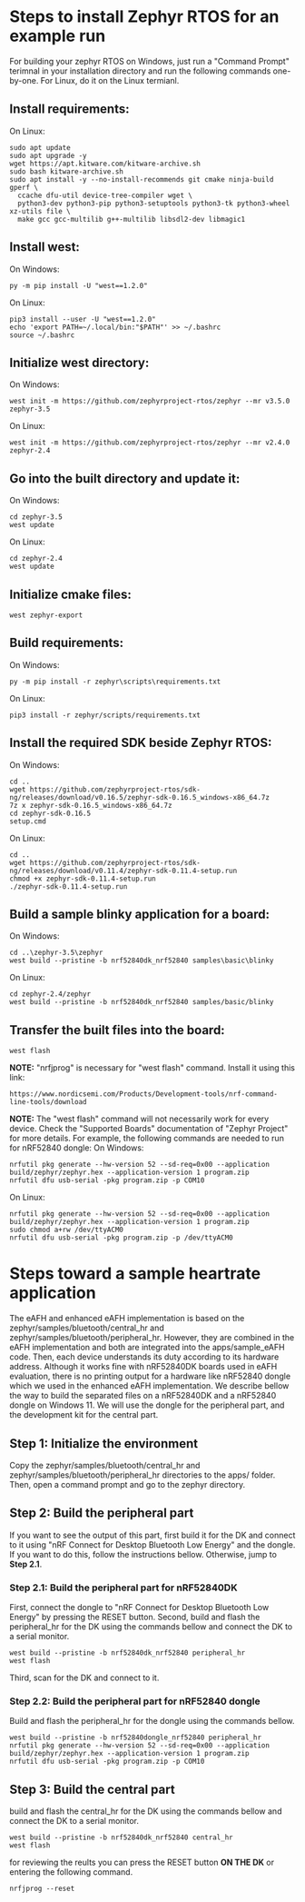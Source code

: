 # Steps to install Zephyr RTOS for an example run
For building your zephyr RTOS on Windows, just run a "Command Prompt" terimnal in your installation directory and run the following commands one-by-one. For Linux, do it on the Linux termianl.

## Install requirements:
On Linux:
```
sudo apt update
sudo apt upgrade -y 
wget https://apt.kitware.com/kitware-archive.sh
sudo bash kitware-archive.sh
sudo apt install -y --no-install-recommends git cmake ninja-build gperf \
  ccache dfu-util device-tree-compiler wget \
  python3-dev python3-pip python3-setuptools python3-tk python3-wheel xz-utils file \
  make gcc gcc-multilib g++-multilib libsdl2-dev libmagic1
```

## Install west:
On Windows:  
```
py -m pip install -U "west==1.2.0"
```
On Linux:  
```
pip3 install --user -U "west==1.2.0"
echo 'export PATH=~/.local/bin:"$PATH"' >> ~/.bashrc
source ~/.bashrc
```

## Initialize west directory:
On Windows:
```
west init -m https://github.com/zephyrproject-rtos/zephyr --mr v3.5.0 zephyr-3.5
```
On Linux:
```
west init -m https://github.com/zephyrproject-rtos/zephyr --mr v2.4.0 zephyr-2.4
```

## Go into the built directory and update it:
On Windows:
```
cd zephyr-3.5
west update
```
On Linux:
```
cd zephyr-2.4
west update
```

## Initialize cmake files:
```
west zephyr-export
```

## Build requirements:
On Windows:
```
py -m pip install -r zephyr\scripts\requirements.txt
```
On Linux:
```
pip3 install -r zephyr/scripts/requirements.txt
```

## Install the required SDK beside Zephyr RTOS:
On Windows:
```
cd ..
wget https://github.com/zephyrproject-rtos/sdk-ng/releases/download/v0.16.5/zephyr-sdk-0.16.5_windows-x86_64.7z
7z x zephyr-sdk-0.16.5_windows-x86_64.7z
cd zephyr-sdk-0.16.5
setup.cmd
```
On Linux:
```
cd ..
wget https://github.com/zephyrproject-rtos/sdk-ng/releases/download/v0.11.4/zephyr-sdk-0.11.4-setup.run
chmod +x zephyr-sdk-0.11.4-setup.run
./zephyr-sdk-0.11.4-setup.run
```

## Build a sample blinky application for a board:
On Windows:
```
cd ..\zephyr-3.5\zephyr
west build --pristine -b nrf52840dk_nrf52840 samples\basic\blinky
```
On Linux:
```
cd zephyr-2.4/zephyr
west build --pristine -b nrf52840dk_nrf52840 samples/basic/blinky
```

## Transfer the built files into the board:
```
west flash
```

**NOTE:** "nrfjprog" is necessary for "west flash" command. Install it using this link:
```
https://www.nordicsemi.com/Products/Development-tools/nrf-command-line-tools/download
```
**NOTE:** The "west flash" command will not necessarily work for every device. Check the "Supported Boards" documentation of "Zephyr Project" for more details. For example, the following commands are needed to run for nRF52840 dongle:
On Windows:
```
nrfutil pkg generate --hw-version 52 --sd-req=0x00 --application build/zephyr/zephyr.hex --application-version 1 program.zip
nrfutil dfu usb-serial -pkg program.zip -p COM10
```
On Linux:
```
nrfutil pkg generate --hw-version 52 --sd-req=0x00 --application build/zephyr/zephyr.hex --application-version 1 program.zip
sudo chmod a+rw /dev/ttyACM0
nrfutil dfu usb-serial -pkg program.zip -p /dev/ttyACM0
```

# Steps toward a sample heartrate application
The eAFH and enhanced eAFH implementation is based on the zephyr/samples/bluetooth/central_hr and zephyr/samples/bluetooth/peripheral_hr. However, they are combined in the eAFH implementation and both are integrated into the apps/sample_eAFH code. Then, each device understands its duty according to its hardware address. Although it works fine with nRF52840DK boards used in eAFH evaluation, there is no printing output for a hardware like nRF52840 dongle which we used in the enhanced eAFH implementation. We describe bellow the way to build the separated files on a nRF52840DK and a nRF52840 dongle on Windows 11. We will use the dongle for the peripheral part, and the development kit for the central part.

## Step 1: Initialize the environment
Copy the zephyr/samples/bluetooth/central_hr and zephyr/samples/bluetooth/peripheral_hr directories to the apps/ folder. Then, open a command prompt and go to the zephyr directory.
## Step 2: Build the peripheral part
If you want to see the output of this part, first build it for the DK and connect to it using "nRF Connect for Desktop Bluetooth Low Energy" and the dongle. If you want to do this, follow the instructions bellow. Otherwise, jump to **Step 2.1**.
### Step 2.1: Build the peripheral part for nRF52840DK
First, connect the dongle to "nRF Connect for Desktop Bluetooth Low Energy" by pressing the RESET button.
Second, build and flash the peripheral_hr for the DK using the commands bellow and connect the DK to a serial monitor.
```
west build --pristine -b nrf52840dk_nrf52840 peripheral_hr
west flash
```
Third, scan for the DK and connect to it.
### Step 2.2: Build the peripheral part for nRF52840 dongle
Build and flash the peripheral_hr for the dongle using the commands bellow.
```
west build --pristine -b nrf52840dongle_nrf52840 peripheral_hr
nrfutil pkg generate --hw-version 52 --sd-req=0x00 --application build/zephyr/zephyr.hex --application-version 1 program.zip
nrfutil dfu usb-serial -pkg program.zip -p COM10
```
## Step 3: Build the central part
build and flash the central_hr for the DK using the commands bellow and connect the DK to a serial monitor.
```
west build --pristine -b nrf52840dk_nrf52840 central_hr
west flash
```
for reviewing the reults you can press the RESET button **ON THE DK** or entering the following command.
```
nrfjprog --reset
```

